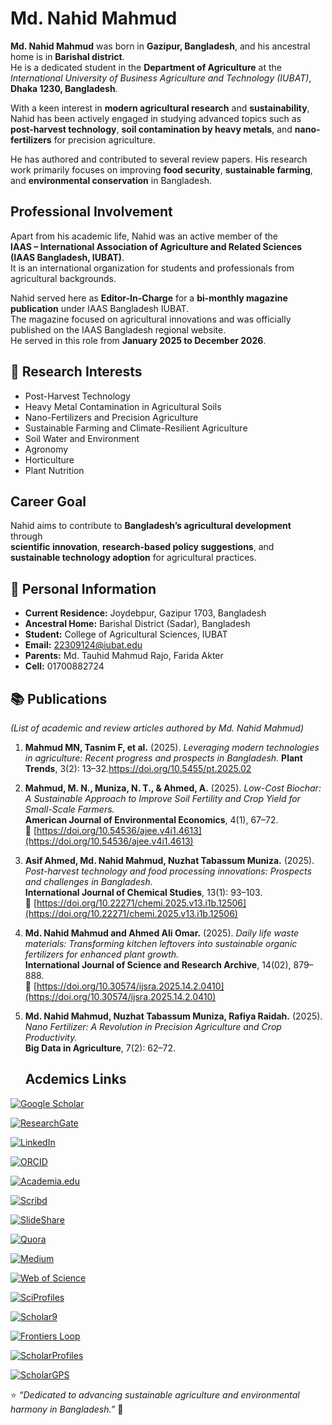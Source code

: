 # Md. Nahid Mahmud

**Md. Nahid Mahmud** was born in **Gazipur, Bangladesh**, and his ancestral home is in **Barishal district**.  
He is a dedicated student in the **Department of Agriculture** at the *International University of Business Agriculture and Technology (IUBAT)*, **Dhaka 1230, Bangladesh**.

With a keen interest in **modern agricultural research** and **sustainability**, Nahid has been actively engaged in studying advanced topics such as **post-harvest technology**, **soil contamination by heavy metals**, and **nano-fertilizers** for precision agriculture.  

He has authored and contributed to several review papers. His research work primarily focuses on improving **food security**, **sustainable farming**, and **environmental conservation** in Bangladesh.  


##  Professional Involvement

Apart from his academic life, Nahid was an active member of the  
**IAAS – International Association of Agriculture and Related Sciences (IAAS Bangladesh, IUBAT)**.  
It is an international organization for students and professionals from agricultural backgrounds.  

Nahid served here as **Editor-In-Charge** for a **bi-monthly magazine publication** under IAAS Bangladesh IUBAT.  
The magazine focused on agricultural innovations and was officially published on the IAAS Bangladesh regional website.  
He served in this role from **January 2025 to December 2026**.



## 🎯 Research Interests
- Post-Harvest Technology  
- Heavy Metal Contamination in Agricultural Soils  
- Nano-Fertilizers and Precision Agriculture  
- Sustainable Farming and Climate-Resilient Agriculture
- Soil Water and Environment
- Agronomy
- Horticulture
- Plant Nutrition
  


##  Career Goal
Nahid aims to contribute to **Bangladesh’s agricultural development** through  
**scientific innovation**, **research-based policy suggestions**, and  
**sustainable technology adoption** for agricultural practices.


## 📍 Personal Information
- **Current Residence:** Joydebpur, Gazipur 1703, Bangladesh  
- **Ancestral Home:** Barishal District (Sadar), Bangladesh  
- **Student:** College of Agricultural Sciences, IUBAT  
- **Email:** [22309124@iubat.edu](mailto:22309124@iubat.edu)
- **Parents:** Md. Tauhid Mahmud Rajo, Farida Akter
- **Cell:** 01700882724

 ## 📚 Publications
*(List of academic and review articles authored by Md. Nahid Mahmud)*  

1. **Mahmud MN, Tasnim F, et al.** (2025). *Leveraging modern technologies in agriculture: Recent progress and prospects in Bangladesh.* **Plant Trends**, 3(2): 13–32.https://doi.org/10.5455/pt.2025.02 

2. **Mahmud, M. N., Muniza, N. T., & Ahmed, A.** (2025). *Low-Cost Biochar: A Sustainable Approach to Improve Soil Fertility and Crop Yield for Small-Scale Farmers.*  
   **American Journal of Environmental Economics**, 4(1), 67–72.  
   🔗 [https://doi.org/10.54536/ajee.v4i1.4613](https://doi.org/10.54536/ajee.v4i1.4613)

3. **Asif Ahmed, Md. Nahid Mahmud, Nuzhat Tabassum Muniza.** (2025). *Post-harvest technology and food processing innovations: Prospects and challenges in Bangladesh.*  
   **International Journal of Chemical Studies**, 13(1): 93–103.  
   🔗 [https://doi.org/10.22271/chemi.2025.v13.i1b.12506](https://doi.org/10.22271/chemi.2025.v13.i1b.12506)

4. **Md. Nahid Mahmud and Ahmed Ali Omar.** (2025). *Daily life waste materials: Transforming kitchen leftovers into sustainable organic fertilizers for enhanced plant growth.*  
   **International Journal of Science and Research Archive**, 14(02), 879–888.  
   🔗 [https://doi.org/10.30574/ijsra.2025.14.2.0410](https://doi.org/10.30574/ijsra.2025.14.2.0410)

5. **Md. Nahid Mahmud, Nuzhat Tabassum Muniza, Rafiya Raidah.** (2025). *Nano Fertilizer: A Revolution in Precision Agriculture and Crop Productivity.*  
   **Big Data in Agriculture**, 7(2): 62–72.
   

   ## Acdemics Links

[![Google Scholar](https://img.shields.io/badge/Google%20Scholar-4285F4?style=for-the-badge&logo=googlescholar&logoColor=white)](https://scholar.google.com/citations?user=7tAW58kAAAAJ&hl=en)  

[![ResearchGate](https://img.shields.io/badge/ResearchGate-00CCBB?style=for-the-badge&logo=researchgate&logoColor=white)](https://www.researchgate.net/profile/Mdnahid-Mahmud)  

[![LinkedIn](https://img.shields.io/badge/LinkedIn-0A66C2?style=for-the-badge&logo=linkedin&logoColor=white)](https://www.linkedin.com/in/mdnahidmahmud)  

[![ORCID](https://img.shields.io/badge/ORCID-A6CE39?style=for-the-badge&logo=orcid&logoColor=white)](https://orcid.org/0009-0002-4495-0588)  

[![Academia.edu](https://img.shields.io/badge/Academia.edu-5A1F7D?style=for-the-badge&logo=academia&logoColor=white)](https://iubat.academia.edu/MdNahidMahmud)  

[![Scribd](https://img.shields.io/badge/Scribd-FF6C37?style=for-the-badge&logo=scribd&logoColor=white)](https://www.scribd.com/user/741111698/Md-Nahid-Mahmud)  

[![SlideShare](https://img.shields.io/badge/SlideShare-0061A8?style=for-the-badge&logo=slideshare&logoColor=white)](https://www.slideshare.net/nm519061/account_settings_menu?current_tab=content)  

[![Quora](https://img.shields.io/badge/Quora-B92B27?style=for-the-badge&logo=quora&logoColor=white)](https://bn.quora.com/profile/Md-Nahid-Mahmud)  

[![Medium](https://img.shields.io/badge/Medium-12100E?style=for-the-badge&logo=medium&logoColor=white)](https://medium.com/@mdnahidmahmud)  

[![Web of Science](https://img.shields.io/badge/Web%20of%20Science-6600CC?style=for-the-badge&logo=webofscience&logoColor=white)](https://www.webofscience.com/wos/author/record/MBG-9228-2025)  

[![SciProfiles](https://img.shields.io/badge/SciProfiles-00A9E0?style=for-the-badge&logo=sciprofiles&logoColor=white)](https://sciprofiles.com/profile/mdnahidmahmud)  

[![Scholar9](https://img.shields.io/badge/Scholar9-FF5C00?style=for-the-badge&logo=scholar9&logoColor=white)](https://scholar9.com/profile)  

[![Frontiers Loop](https://img.shields.io/badge/Frontiers%20Loop-FF6F00?style=for-the-badge&logo=frontiersin&logoColor=white)](https://loop.frontiersin.org/people/2931123/network)  

[![ScholarProfiles](https://img.shields.io/badge/ScholarProfiles-0085CA?style=for-the-badge&logo=scholarprofiles&logoColor=white)](http://scholarprofiles.com/mdnahidmahmud)  

[![ScholarGPS](https://img.shields.io/badge/ScholarGPS-00A9E0?style=for-the-badge&logo=scholargps&logoColor=white)](https://scholargps.com/scholars/78327696174383/md-nahid-mahmud)



⭐ *“Dedicated to advancing sustainable agriculture and environmental harmony in Bangladesh.”* 🌿
